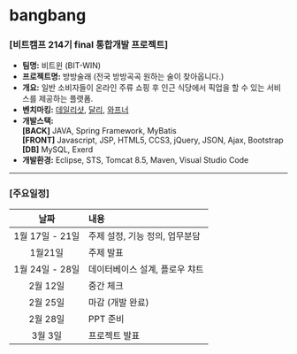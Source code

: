# bangbang

### \[비트캠프 214기 final 통합개발 프로젝트\]
- **팀명:** 비트윈 (BIT-WIN)
- **프로젝트명:** 방방술래 (전국 방방곡곡 원하는 술이 찾아옵니다.)
- **개요:** 일반 소비자들이 온라인 주류 쇼핑 후 인근 식당에서 픽업을 할 수 있는 서비스를 제공하는 플랫폼.
- **벤치마킹:** [데일리샷](https://www.dailyshot.co/), [달리](https://www.daligo.co.kr/), [와프너](https://www.wapener.com/)
- **개발스택:**<br />**\[BACK\]** JAVA, Spring Framework, MyBatis<br />**\[FRONT\]** Javascript, JSP, HTML5, CCS3, jQuery, JSON, Ajax, Bootstrap<br />**\[DB\]** MySQL, Exerd
- **개발환경:** Eclipse, STS, Tomcat 8.5, Maven, Visual Studio Code

***

### \[주요일정\]
|날짜|내용|
|:---:|:---|
|1월 17일 - 21일|주제 설정, 기능 정의, 업무분담|
|1월21일|주제 발표|
|1월 24일 - 28일|데이터베이스 설계, 플로우 챠트|
|2월 12일|중간 체크|
|2월 25일|마감 (개발 완료)|
|2월 28일|PPT 준비|
|3월 3일|프로젝트 발표|